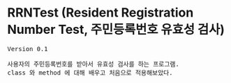 # RRNTest (Resident Registration Number Test, 주민등록번호 유효성 검사)
<pre>Version 0.1<br>
사용자의 주민등록번호를 받아서 유효성 검사를 하는 프로그램.
class 와 method 에 대해 배우고 처음으로 적용해보았다.
</pre>

